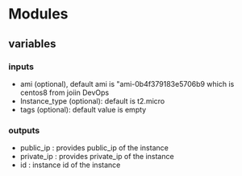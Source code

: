 # Modules

## **variables**

### inputs 

- ami (optional), default ami is "ami-0b4f379183e5706b9 which is centos8 from joiin DevOps
- Instance_type (optional): default is t2.micro
- tags (optional): default value is empty

### outputs

* public_ip : provides public_ip of the instance
* private_ip : provides private_ip of the instance
* id : instance id of the instance
